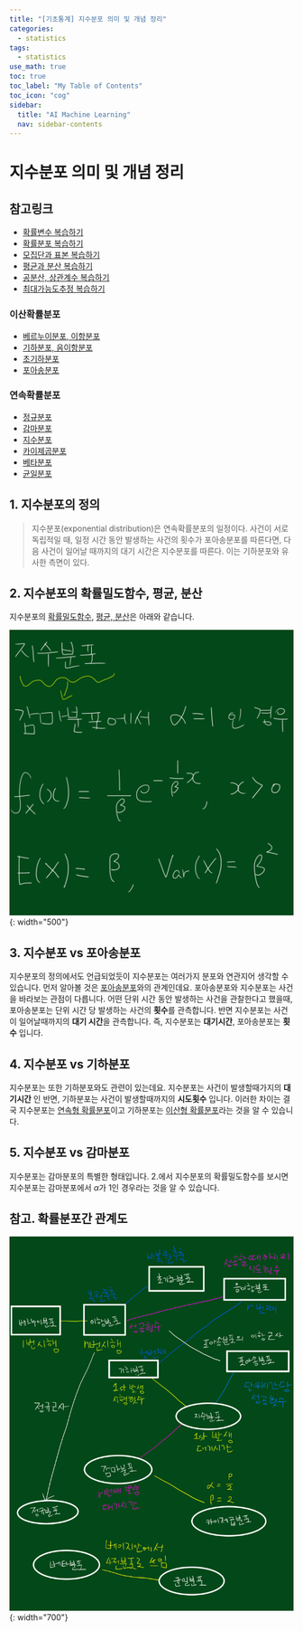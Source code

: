 ```yaml
---
title: "[기초통계] 지수분포 의미 및 개념 정리" 
categories:
  - statistics
tags:
  - statistics
use_math: true
toc: true
toc_label: "My Table of Contents"
toc_icon: "cog"
sidebar:
  title: "AI Machine Learning"
  nav: sidebar-contents
---
```


# 지수분포 의미 및 개념 정리

## 참고링크 
* [확률변수 복습하기](https://losskatsu.github.io/statistics/random-variable/)
* [확률분포 복습하기](https://losskatsu.github.io/statistics/prob-distribution/)
* [모집단과 표본 복습하기](https://losskatsu.github.io/statistics/population-sample/)
* [평균과 분산 복습하기](https://losskatsu.github.io/statistics/mean-vairance/) 
* [공분산, 상관계수 복습하기](https://losskatsu.github.io/statistics/cov-corr/) 
* [최대가능도추정 복습하기](https://losskatsu.github.io/statistics/mle/)
### 이산확률분포
* [베르누이분포, 이항분포](https://losskatsu.github.io/statistics/binomial/) 
* [기하분포, 음이항분포](https://losskatsu.github.io/statistics/geometric-negative/)
* [초기하분포](https://losskatsu.github.io/statistics/hypergeometric/)
* [포아송분포](https://losskatsu.github.io/statistics/poisson/)
### 연속확률분포
* [정규분포](https://losskatsu.github.io/statistics/normaldist/)
* [감마분포](https://losskatsu.github.io/statistics/gammadist/)
* [지수분포](https://losskatsu.github.io/statistics/exponentialdist/)
* [카이제곱분포](https://losskatsu.github.io/statistics/chisquareddist/)
* [베타분포](https://losskatsu.github.io/statistics/betadist/)
* [균일분포](https://losskatsu.github.io/statistics/uniformdist/)


## 1. 지수분포의 정의

> 지수분포(exponential distribution)은 연속확률분포의 일정이다. 사건이 서로 독립적일 때, 일정 시간 동안 발생하는 사건의 횟수가 포아송분포를 따른다면, 다음 사건이 일어날 때까지의 대기 시간은 지수분포를 따른다. 이는 기하분포와 유사한 측면이 있다. 

## 2. 지수분포의 확률밀도함수, 평균, 분산

지수분포의 [확률밀도함수](https://losskatsu.github.io/statistics/prob-distribution/), [평균, 분산](https://losskatsu.github.io/statistics/mean-vairance/#)은 아래와 같습니다. 

![figure01](/assets/images/statistics/exponential/exponential01.jpg){: width="500"}

## 3. 지수분포 vs 포아송분포

지수분포의 정의에서도 언급되었듯이 지수분포는 여러가지 분포와 연관지어 생각할 수 있습니다. 
먼저 알아볼 것은 [포아송분포](https://losskatsu.github.io/statistics/poisson/#)와의 관계인데요. 
포아송분포와 지수분포는 사건을 바라보는 관점이 다릅니다. 
어떤 단위 시간 동안 발생하는 사건을 관찰한다고 했을때, 포아송분포는 단위 시간 당 발생하는 사건의 **횟수**를 관측합니다. 
반면 지수분포는 사건이 일어날때까지의 **대기 시간**을 관측합니다. 
즉, 지수분포는 **대기시간**, 포아송분포는 **횟수** 입니다. 

## 4. 지수분포 vs 기하분포 

지수분포는 또한 기하분포와도 관련이 있는데요. 지수분포는 사건이 발생할때가지의 **대기시간** 인 반면, 
기하분포는 사건이 발생할때까지의 **시도횟수** 입니다. 
이러한 차이는 결국 지수분포는 [연속형 확률분포](https://losskatsu.github.io/statistics/prob-distribution/#)이고 기하분포는 [이산형 확률분포](https://losskatsu.github.io/statistics/prob-distribution/#)라는 것을 알 수 있습니다. 

## 5. 지수분포 vs 감마분포

지수분포는 감마분포의 특별한 형태입니다. 2.에서 지수분포의 확률밀도함수를 보시면 지수분포는 감마분포에서 $\alpha$가 1인 경우라는 것을 알 수 있습니다. 

## 참고. 확률분포간 관계도

![figure100](/assets/images/statistics/dist_rel.jpg){: width="700"}



